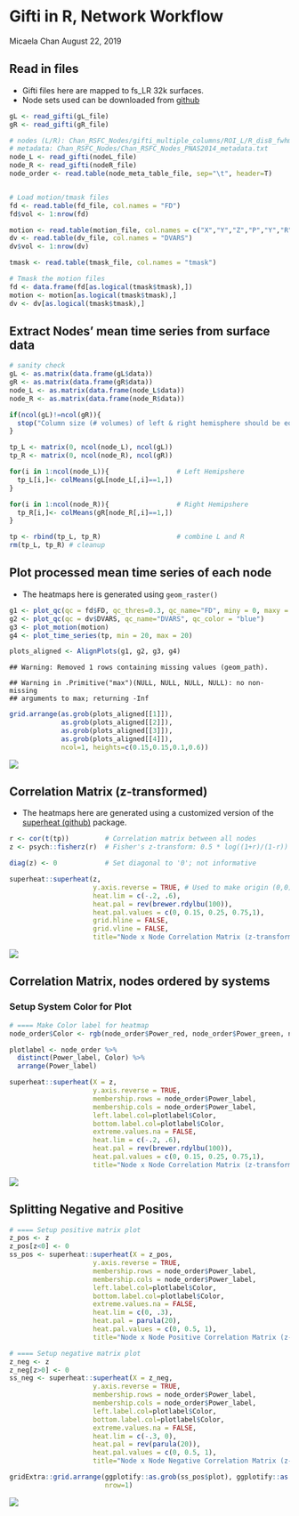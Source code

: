 Gifti in R, Network Workflow
================
Micaela Chan
August 22, 2019

## Read in files

  - Gifti files here are mapped to fs\_LR 32k surfaces.
  - Node sets used can be downloaded from
    [github](https://github.com/mychan24/Chan_RSFC_Nodes)

<!-- end list -->

``` r
gL <- read_gifti(gL_file)
gR <- read_gifti(gR_file)

# nodes (L/R): Chan_RSFC_Nodes/gifti_multiple_columns/ROI_L/R_dis8_fwhm0_limit3_overlapEXCLUDE.func.gii
# metadata: Chan_RSFC_Nodes/Chan_RSFC_Nodes_PNAS2014_metadata.txt
node_L <- read_gifti(nodeL_file)    
node_R <- read_gifti(nodeR_file)    
node_order <- read.table(node_meta_table_file, sep="\t", header=T)  


# Load motion/tmask files
fd <- read.table(fd_file, col.names = "FD")
fd$vol <- 1:nrow(fd)

motion <- read.table(motion_file, col.names = c("X","Y","Z","P","Y","R"))
dv <- read.table(dv_file, col.names = "DVARS")
dv$vol <- 1:nrow(dv)

tmask <- read.table(tmask_file, col.names = "tmask")

# Tmask the motion files
fd <- data.frame(fd[as.logical(tmask$tmask),])
motion <- motion[as.logical(tmask$tmask),]
dv <- dv[as.logical(tmask$tmask),]
```

## Extract Nodes’ mean time series from surface data

``` r
# sanity check
gL <- as.matrix(data.frame(gL$data))
gR <- as.matrix(data.frame(gR$data))
node_L <- as.matrix(data.frame(node_L$data))
node_R <- as.matrix(data.frame(node_R$data))

if(ncol(gL)!=ncol(gR)){
  stop("Column size (# volumes) of left & right hemisphere should be equal. Check input data.")
}

tp_L <- matrix(0, ncol(node_L), ncol(gL))
tp_R <- matrix(0, ncol(node_R), ncol(gR))

for(i in 1:ncol(node_L)){                 # Left Hemipshere
  tp_L[i,]<- colMeans(gL[node_L[,i]==1,])
}

for(i in 1:ncol(node_R)){                 # Right Hemipshere
  tp_R[i,]<- colMeans(gR[node_R[,i]==1,])
}

tp <- rbind(tp_L, tp_R)                   # combine L and R
rm(tp_L, tp_R) # cleanup
```

## Plot processed mean time series of each node

  - The heatmaps here is generated using
`geom_raster()`

<!-- end list -->

``` r
g1 <- plot_qc(qc = fd$FD, qc_thres=0.3, qc_name="FD", miny = 0, maxy = 2)
g2 <- plot_qc(qc = dv$DVARS, qc_name="DVARS", qc_color = "blue")
g3 <- plot_motion(motion)
g4 <- plot_time_series(tp, min = 20, max = 20)

plots_aligned <- AlignPlots(g1, g2, g3, g4)
```

    ## Warning: Removed 1 rows containing missing values (geom_path).

    ## Warning in .Primitive("max")(NULL, NULL, NULL, NULL): no non-missing
    ## arguments to max; returning -Inf

``` r
grid.arrange(as.grob(plots_aligned[[1]]), 
             as.grob(plots_aligned[[2]]), 
             as.grob(plots_aligned[[3]]), 
             as.grob(plots_aligned[[4]]), 
             ncol=1, heights=c(0.15,0.15,0.1,0.6))
```

![](gifti_in_r_files/figure-gfm/plot_motion-1.png)<!-- -->

## Correlation Matrix (z-transformed)

  - The heatmaps here are generated using a customized version of the
    [superheat (github)](https://github.com/mychan24/superheat) package.

<!-- end list -->

``` r
r <- cor(t(tp))         # Correlation matrix between all nodes
z <- psych::fisherz(r)  # Fisher's z-transform: 0.5 * log((1+r)/(1-r))

diag(z) <- 0            # Set diagonal to '0'; not informative

superheat::superheat(z, 
                     y.axis.reverse = TRUE, # Used to make origin (0,0) on top left corner
                     heat.lim = c(-.2, .6), 
                     heat.pal = rev(brewer.rdylbu(100)), 
                     heat.pal.values = c(0, 0.15, 0.25, 0.75,1),
                     grid.hline = FALSE,
                     grid.vline = FALSE,
                     title="Node x Node Correlation Matrix (z-transformed)")
```

![](gifti_in_r_files/figure-gfm/unnamed-chunk-1-1.png)<!-- -->

## Correlation Matrix, nodes ordered by systems

### Setup System Color for Plot

``` r
# ==== Make Color label for heatmap
node_order$Color <- rgb(node_order$Power_red, node_order$Power_green, node_order$Power_blue)

plotlabel <- node_order %>%
  distinct(Power_label, Color) %>%
  arrange(Power_label)
```

``` r
superheat::superheat(X = z, 
                     y.axis.reverse = TRUE,
                     membership.rows = node_order$Power_label,
                     membership.cols = node_order$Power_label,
                     left.label.col=plotlabel$Color,
                     bottom.label.col=plotlabel$Color,
                     extreme.values.na = FALSE,
                     heat.lim = c(-.2, .6), 
                     heat.pal = rev(brewer.rdylbu(100)),
                     heat.pal.values = c(0, 0.15, 0.25, 0.75,1),
                     title="Node x Node Correlation Matrix (z-transformed")
```

![](gifti_in_r_files/figure-gfm/unnamed-chunk-3-1.png)<!-- -->

## Splitting Negative and Positive

``` r
# ==== Setup positive matrix plot
z_pos <- z
z_pos[z<0] <- 0
ss_pos <- superheat::superheat(X = z_pos, 
                     y.axis.reverse = TRUE,
                     membership.rows = node_order$Power_label,
                     membership.cols = node_order$Power_label,
                     left.label.col=plotlabel$Color,
                     bottom.label.col=plotlabel$Color,
                     extreme.values.na = FALSE,
                     heat.lim = c(0, .3), 
                     heat.pal = parula(20),
                     heat.pal.values = c(0, 0.5, 1),
                     title="Node x Node Positive Correlation Matrix (z-transformed")
```

``` r
# ==== Setup negative matrix plot
z_neg <- z
z_neg[z>0] <- 0
ss_neg <- superheat::superheat(X = z_neg, 
                     y.axis.reverse = TRUE,
                     membership.rows = node_order$Power_label,
                     membership.cols = node_order$Power_label,
                     left.label.col=plotlabel$Color,
                     bottom.label.col=plotlabel$Color,
                     extreme.values.na = FALSE,
                     heat.lim = c(-.3, 0), 
                     heat.pal = rev(parula(20)),
                     heat.pal.values = c(0, 0.5, 1),
                     title="Node x Node Negative Correlation Matrix (z-transformed")
```

``` r
gridExtra::grid.arrange(ggplotify::as.grob(ss_pos$plot), ggplotify::as.grob(ss_neg$plot), 
                        nrow=1)
```

![](gifti_in_r_files/figure-gfm/unnamed-chunk-5-1.png)<!-- -->
